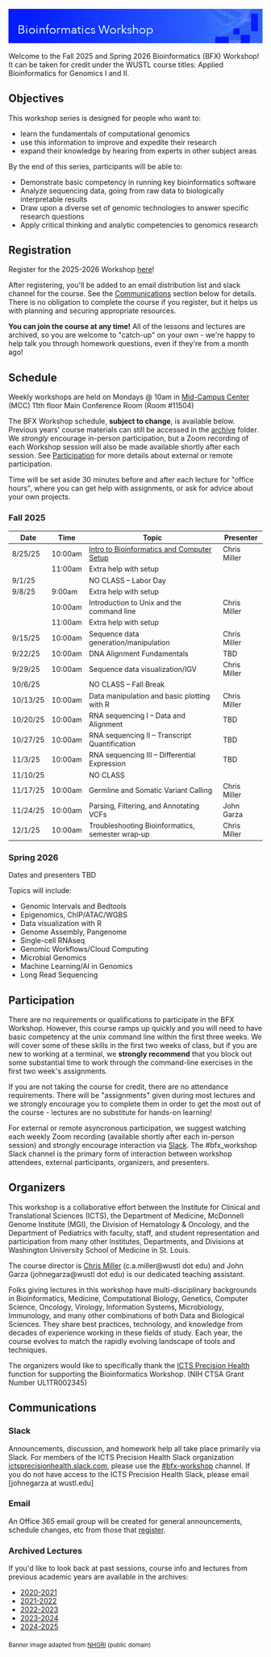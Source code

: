 ![](images/banner.jpg)

Welcome to the Fall 2025 and Spring 2026 Bioinformatics (BFX) Workshop! It can be taken for credit under the WUSTL course titles: Applied Bioinformatics for Genomics I and II.


## Objectives

This workshop series is designed for people who want to:

- learn the fundamentals of computational genomics
- use this information to improve and expedite their research
- expand their knowledge by hearing from experts in other subject areas

By the end of this series, participants will be able to:

- Demonstrate basic competency in running key bioinformatics software
- Analyze sequencing data, going from raw data to biologically interpretable results
- Draw upon a diverse set of genomic technologies to answer specific research questions
- Apply critical thinking and analytic competencies to genomics research

## Registration

Register for the 2025-2026 Workshop [here](https://redcap.link/BFX2025)!

After registering, you'll be added to an email distribution list and slack channel for the course. See the [Communications](README.md#Communications) section below for details. There is no obligation to complete the course if you register, but it helps us with planning and securing appropriate resources.

**You can join the course at any time!**  All of the lessons and lectures are archived, so you are welcome to "catch-up" on your own - we're happy to help talk you through homework questions, even if they're from a month ago!

## Schedule

Weekly workshops are held on Mondays @ 10am in [Mid-Campus Center](https://maps.google.com/?q=4590%20Children) (MCC) 11th floor Main Conference Room (Room #11504)

The BFX Workshop schedule, __subject to change__, is available below. Previous years' course materials can still be accessed in the [archive](archive) folder. We *strongly* encourage in-person participation, but a Zoom recording of each Workshop session will also be made available shortly after each session. See [Participation](README.md#Participation) for more details about external or remote participation.

Time will be set aside 30 minutes before and after each lecture for "office hours", where you can get help with assignments, or ask for advice about your own projects.


### Fall 2025

| Date    | Time     | Topic                                            | Presenter       |
|---------|----------|--------------------------------------------------|-----------------|
| 8/25/25 | 10:00am  | [Intro to Bioinformatics and Computer Setup](lectures/week_01/)       | Chris Miller    |
|         | 11:00am  | Extra help with setup                            |                 |
| 9/1/25  |          | NO CLASS – Labor Day                             |                 |
| 9/8/25  | 9:00am   | Extra help with setup                            |                 |
|         | 10:00am  | Introduction to Unix and the command line        | Chris Miller    |
|         | 11:00am  | Extra help with setup                            |                 |
| 9/15/25 | 10:00am  | Sequence data generation/manipulation            | Chris Miller    |
| 9/22/25 | 10:00am  | DNA Alignment Fundamentals                       | TBD             |
| 9/29/25 | 10:00am  | Sequence data visualization/IGV                  | Chris Miller    |
| 10/6/25 |          | NO CLASS – Fall Break                            |                 |
| 10/13/25| 10:00am  | Data manipulation and basic plotting with R      | Chris Miller    |
| 10/20/25| 10:00am  | RNA sequencing I – Data and Alignment            | TBD             |
| 10/27/25| 10:00am  | RNA sequencing II – Transcript Quantification    | TBD             |
| 11/3/25 | 10:00am  | RNA sequencing III – Differential Expression     | TBD             |
| 11/10/25|          | NO CLASS                                         |                 |
| 11/17/25| 10:00am  | Germline and Somatic Variant Calling             | Chris Miller    |
| 11/24/25| 10:00am  | Parsing, Filtering, and Annotating VCFs          | John Garza      |
| 12/1/25 | 10:00am  | Troubleshooting Bioinformatics, semester wrap‑up | Chris Miller    |

### Spring 2026

Dates and presenters TBD

Topics will include:
- Genomic Intervals and Bedtools
- Epigenomics, ChIP/ATAC/WGBS
- Data visualization with R
- Genome Assembly, Pangenome
- Single-cell RNAseq
- Genomic Workflows/Cloud Computing
- Microbial Genomics
- Machine Learning/AI in Genomics
- Long Read Sequencing


## Participation

There are no requirements or qualifications to participate in the BFX Workshop. However, this course ramps up quickly and you will need to have basic competency at the unix command line within the first three weeks. We will cover some of these skills in the first two weeks of class, but if you are new to working at a terminal, we **strongly recommend** that you block out some substantial time to work through the command-line exercises in the first two week's assignments.

If you are not taking the course for credit, there are no attendance requirements. There will be "assignments" given during most lectures and we strongly encourage you to complete them in order to get the most out of the course - lectures are no substitute for hands-on learning!

For external or remote asyncronous participation, we suggest watching each weekly Zoom recording (available shortly after each in-person session) and strongly encourage interaction via [Slack](README.md#Slack). The #bfx_workshop Slack channel is the primary form of interaction between workshop attendees, external participants, organizers, and presenters. 

## Organizers

This workshop is a collaborative effort between the Institute for Clinical and Translational Sciences (ICTS), the Department of Medicine, McDonnell Genome Institute (MGI), the Division of Hematology & Oncology, and the Department of Pediatrics with faculty, staff, and student representation and participation from many other Institutes, Departments, and Divisions at Washington University School of Medicine in St. Louis.

The course director is [Chris Miller](https://oncology.wustl.edu/people/christopher-a-miller-phd/) (c.a.miller@wustl dot edu) and John Garza (johnegarza@wustl dot edu) is our dedicated teaching assistant.

Folks giving lectures in this workshop have multi-disciplinary backgrounds in Bioinformatics, Medicine, Computational Biology, Genetics, Computer Science, Oncology, Virology, Information Systems, Microbiology, Immunology, and many other combinations of both Data and Biological Sciences. They share best practices, technology, and knowledge from decades of experience working in these fields of study. Each year, the course evolves to match the rapidly evolving landscape of tools and techniques. 

The organizers would like to specifically thank the [ICTS Precision Health](https://icts-precisionhealth.wustl.edu/) function for supporting the Bioinformatics Workshop. (NIH CTSA Grant Number UL1TR002345)

## Communications

### Slack

Announcements, discussion, and homework help all take place primarily via Slack. For members of the ICTS Precision Health Slack organization [ictsprecisionhealth.slack.com](http://ictsprecisionhealth.slack.com), please use the [#bfx-workshop](https://ictsprecisionhealth.slack.com/archives/C040Q704WS2) channel. If you do not have access to the ICTS Precision Health Slack, please email [johnegarza at wustl.edu]

### Email

An Office 365 email group will be created for general announcements, schedule changes, etc from those that [register](README.md#Registration).  

### Archived Lectures

If you'd like to look back at past sessions, course info and lectures from previous academic years are available in the archives:

- [2020-2021](archive/v2020-2021)
- [2021-2022](archive/v2021-2022) 
- [2022-2023](archive/v2022-2023)
- [2023-2024](archive/v2023-2024)
- [2024-2025](archive/v2024-2025)

<sub>Banner image adapted from [NHGRI](https://www.flickr.com/photos/genomegov/27862777945) (public domain)</sub>
